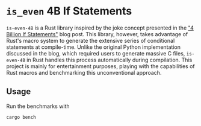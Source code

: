 # `is_even` 4B If Statements

`is-even-4B` is a Rust library inspired by the joke concept presented in the ["4 Billion If Statements"](https://andreasjhkarlsson.github.io//jekyll/update/2023/12/27/4-billion-if-statements.html) blog post. This library, however, takes advantage of Rust's macro system to generate the extensive series of conditional statements at compile-time. Unlike the original Python implementation discussed in the blog, which required users to generate massive C files, `is-even-4B` in Rust handles this process automatically during compilation. This project is mainly for entertainment purposes, playing with the capabilities of Rust macros and benchmarking this unconventional approach.

## Usage

Run the benchmarks with

```shell
cargo bench
```
